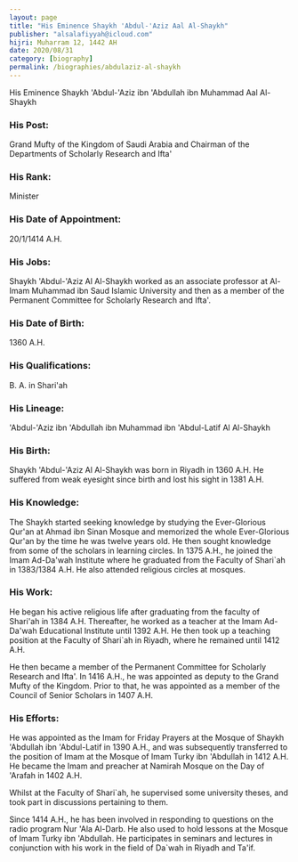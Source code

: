 ```yaml
---
layout: page
title: "His Eminence Shaykh 'Abdul-'Aziz Aal Al-Shaykh"
publisher: "alsalafiyyah@icloud.com"
hijri: Muharram 12, 1442 AH
date: 2020/08/31
category: [biography]
permalink: /biographies/abdulaziz-al-shaykh
---
```


His Eminence Shaykh 'Abdul-'Aziz ibn 'Abdullah ibn Muhammad Aal Al-Shaykh

### His Post:

Grand Mufty of the Kingdom of Saudi Arabia and Chairman of the Departments of Scholarly Research and Ifta'

### His Rank:

Minister

### His Date of Appointment:

20/1/1414 A.H.

### His Jobs:

Shaykh 'Abdul-'Aziz Al Al-Shaykh worked as an associate professor at Al-Imam Muhammad ibn Saud Islamic University and then as a member of the Permanent Committee for Scholarly Research and Ifta'.

### His Date of Birth:

1360 A.H.

### His Qualifications:

B. A. in Shari'ah

### His Lineage:

'Abdul-'Aziz ibn 'Abdullah ibn Muhammad ibn 'Abdul-Latif Al Al-Shaykh

### His Birth:

Shaykh 'Abdul-'Aziz Al Al-Shaykh was born in Riyadh in 1360 A.H. He suffered from weak eyesight since birth and lost his sight in 1381 A.H.

### His Knowledge:

The Shaykh started seeking knowledge by studying the Ever-Glorious Qur'an at Ahmad ibn Sinan Mosque and memorized the whole Ever-Glorious Qur'an by the time he was twelve years old. He then sought knowledge from some of the scholars in learning circles. In 1375 A.H., he joined the Imam Ad-Da'wah Institute where he graduated from the Faculty of Shari`ah in 1383/1384 A.H. He also attended religious circles at mosques.

### His Work:

He began his active religious life after graduating from the faculty of Shari'ah in 1384 A.H. Thereafter, he worked as a teacher at the Imam Ad-Da'wah Educational Institute until 1392 A.H. He then took up a teaching position at the Faculty of Shari`ah in Riyadh, where he remained until 1412 A.H.

He then became a member of the Permanent Committee for Scholarly Research and Ifta'. In 1416 A.H., he was appointed as deputy to the Grand Mufty of the Kingdom. Prior to that, he was appointed as a member of the Council of Senior Scholars in 1407 A.H.

### His Efforts:

He was appointed as the Imam for Friday Prayers at the Mosque of Shaykh 'Abdullah ibn 'Abdul-Latif in 1390 A.H., and was subsequently transferred to the position of Imam at the Mosque of Imam Turky ibn 'Abdullah in 1412 A.H. He became the Imam and preacher at Namirah Mosque on the Day of 'Arafah in 1402 A.H.

Whilst at the Faculty of Shari`ah, he supervised some university theses, and took part in discussions pertaining to them.

Since 1414 A.H., he has been involved in responding to questions on the radio program Nur 'Ala Al-Darb. He also used to hold lessons at the Mosque of Imam Turky ibn 'Abdullah. He participates in seminars and lectures in conjunction with his work in the field of Da`wah in Riyadh and Ta'if.

